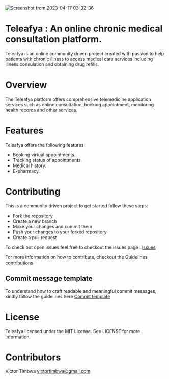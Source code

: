 ![Screenshot from 2023-04-17 03-32-36](https://res.cloudinary.com/difjkimdu/image/upload/v1728634616/banner_qrm6aj.png)

# Teleafya : An online chronic medical consultation platform.

Teleafya is an online community driven project created with passion to help patients with chronic illness to access medical care services including illness consulation and obtaining drug refills.

# Overview

The Teleafya platform offers comprehensive telemedicine application services such as online consultation, booking appointment, monitoring health records and other services.

# Features

Teleafya offers the following features

- Booking virtual appointments.
- Tracking status of appointments.
- Medical history.
- E-pharmacy.

# Contributing

This is a community driven project to get started follow these steps:

- Fork the repository
- Create a new branch
- Make your changes and commit them
- Push your changes to your forked repository
- Create a pull request

To check out open issues feel free to checkout the issues page : [Issues](https://github.com/Victortimbwa/teleafya/issues)

For more information on how to contribute, checkout the Guidelines [contributions](https://github.com/Victortimbwa/teleafya/blob/main/contributions.md)

## Commit message template

To understand how to craft readable and meaningful commit messages, kindly follow the guidelines here [Commit template](https://github.com/Victortimbwa/teleafya/blob/main/.github/.git_commit_template)

# License

Teleafya licensed under the MIT License. See LICENSE for more information.

# Contributors

Victor Timbwa <victortimbwa@gmail.com>
